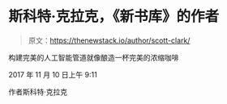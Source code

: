 # 斯科特·克拉克，《新书库》的作者

> 原文：<https://thenewstack.io/author/scott-clark/>

构建完美的人工智能管道就像酿造一杯完美的浓缩咖啡

2017 年 11 月 10 日上午 9:11

作者斯科特·克拉克
